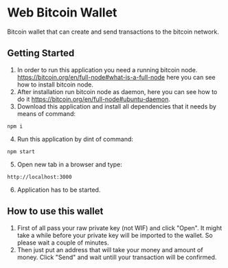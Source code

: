 # Web Bitcoin Wallet

Bitcoin wallet that can create and send transactions to the bitcoin network.

## Getting Started

1) In order to run this application you need a running bitcoin node. https://bitcoin.org/en/full-node#what-is-a-full-node here you can see how to install bitcoin node. 
2) After installation run bitcoin node as daemon, here you can see how to do it https://bitcoin.org/en/full-node#ubuntu-daemon.
3) Download this application and install all dependencies that it needs by means of command:
```
npm i
```
4) Run this application by dint of command:
```
npm start
```
5) Open new tab in a browser and type:
```
http://localhost:3000
```
6) Application has to be started.

## How to use this wallet

1) First of all pass your raw private key (not WIF) and click "Open". It might take a while before your private key will be imported to the wallet. So please wait a couple of minutes.
2) Then just put an address that will take your money and amount of money. Click "Send" and wait untill your transaction will be confirmed.
